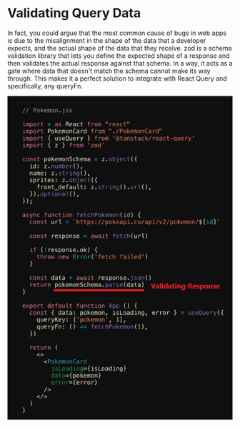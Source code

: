 # Validating Query Data

In fact, you could argue that the most common cause of bugs in web apps is due to the misalignment in the shape of the data that a developer expects, and the actual shape of the data that they receive.
zod is a schema validation library that lets you define the expected shape of a response and then validates the actual response against that schema.
In a way, it acts as a gate where data that doesn't match the schema cannot make its way through. This makes it a perfect solution to integrate with React Query and specifically, any queryFn.

![Validation Query](/public/validation.png "Validation Query Data")
